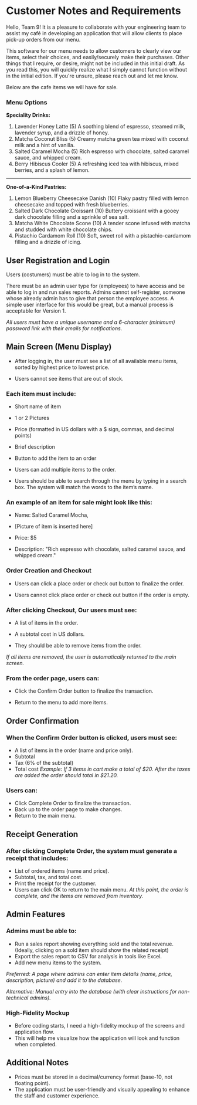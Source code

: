 # Customer Notes and Requirements
Hello, Team 9! It is a pleasure to collaborate with your engineering team to assist my café in developing an application that will allow clients to place pick-up orders from our menu.

This software for our menu needs to allow customers to clearly view our items, select their choices, and easily/securely make their purchases. Other things that I require, or desire, might not be included in this initial draft. As you read this, you will quickly realize what I simply cannot function without in the initial edition. If you're unsure, please reach out and let me know.

Below are the cafe items we will have for sale.

### Menu Options

**Speciality Drinks:**

1.	Lavender Honey Latte (5)
A soothing blend of espresso, steamed milk, lavender syrup, and a drizzle of honey.
2.	Matcha Coconut Bliss (5)
Creamy matcha green tea mixed with coconut milk and a hint of vanilla.
3.	Salted Caramel Mocha (5)
Rich espresso with chocolate, salted caramel sauce, and whipped cream.
4.	Berry Hibiscus Cooler (5)
A refreshing iced tea with hibiscus, mixed berries, and a splash of lemon.
________________________________________
**One-of-a-Kind Pastries:**
1.	Lemon Blueberry Cheesecake Danish (10)
Flaky pastry filled with lemon cheesecake and topped with fresh blueberries.
2.	Salted Dark Chocolate Croissant (10)
Buttery croissant with a gooey dark chocolate filling and a sprinkle of sea salt.
3.	Matcha White Chocolate Scone (10)
A tender scone infused with matcha and studded with white chocolate chips.
4.	Pistachio Cardamom Roll (10)
Soft, sweet roll with a pistachio-cardamom filling and a drizzle of icing.


## User Registration and Login

Users (costumers) must be able to log in to the system.

There must be an admin user type for (employees) to have access and be able to log in and run sales reports. Admins cannot self-register, someone whose already admin has to give that person the employee access. A simple user interface for this would be great, but a manual process is acceptable for Version 1.

*All users must have a unique username and a 6-character (minimum) password link with their emails for notifications.*

## Main Screen (Menu Display)

-	After logging in, the user must see a list of all available menu items, sorted by highest price to lowest price.

-	Users cannot see items that are out of stock.

###	Each item must include:

-	Short name of item

-	1 or 2 Pictures

- Price (formatted in US dollars with a $ sign, commas, and decimal points)

-	Brief description

-	Button to add the item to an order

-	Users can add multiple items to the order.

-	Users should be able to search through the menu by typing in a search box. The system will match the words to the item’s name.

### An example of an item for sale might look like this:

-	Name: Salted Caramel Mocha,

-	[Picture of item is inserted here]

-	Price: $5

-	Description: "Rich espresso with chocolate, salted caramel sauce, and whipped cream."

### Order Creation and Checkout

-	Users can click a place order or check out button to finalize the order.

-	Users cannot click place order or check out button if the order is empty.

###	After clicking Checkout, Our users must see:

-	A list of items in the order.

-	A subtotal cost in US dollars.

-	They should be able to remove items from the order.

*If all items are removed, the user is automatically returned to the main screen.*

### From the order page, users can:

- Click the Confirm Order button to finalize the transaction.

-	Return to the menu to add more items.

## Order Confirmation
### When the Confirm Order button is clicked, users must see:
-	A list of items in the order (name and price only).
-	Subtotal
-	Tax (6% of the subtotal)
-	Total cost
*Example: If 3 items in cart make a total of $20. After the taxes are added the order should total in $21.20.*

### Users can:
-	Click Complete Order to finalize the transaction.
-	Back up to the order page to make changes.
-	Return to the main menu.

## Receipt Generation
### After clicking Complete Order, the system must generate a receipt that includes:
-	List of ordered items (name and price).
-	Subtotal, tax, and total cost.
-	Print the receipt for the customer.
-	Users can click OK to return to the main menu.
*At this point, the order is complete, and the items are removed from inventory.*

## Admin Features

### Admins must be able to:
-	Run a sales report showing everything sold and the total revenue. (Ideally, clicking on a sold item should show the related receipt)
-	Export the sales report to CSV for analysis in tools like Excel.
-	Add new menu items to the system.
  
*Preferred: A page where admins can enter item details (name, price, description, picture) and add it to the database.*

*Alternative: Manual entry into the database (with clear instructions for non-technical admins).*

### High-Fidelity Mockup
-	Before coding starts, I need a high-fidelity mockup of the screens and application flow.
-	This will help me visualize how the application will look and function when completed.
## Additional Notes
-	Prices must be stored in a decimal/currency format (base-10, not floating point).
-	The application must be user-friendly and visually appealing to enhance the staff and customer experience.
